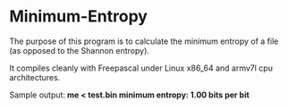# Minimum-Entropy

The purpose of this program is to calculate the minimum entropy of a file (as opposed to the Shannon entropy).

It compiles cleanly with Freepascal under Linux x86_64 and armv7l cpu architectures.

Sample output:<b>
me < test.bin<b>
minimum entropy: 1.00 bits per bit
